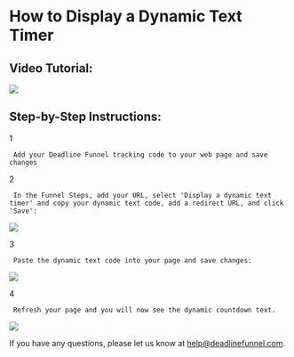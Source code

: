 # How to Display a Dynamic Text Timer

## Video Tutorial:

![](https://fast.wistia.com/embed/medias/0yp8b4alp1/swatch)

## Step-by-Step Instructions:

1

```text
 Add your Deadline Funnel tracking code to your web page and save changes 
```

2

```text
 In the Funnel Steps, add your URL, select 'Display a dynamic text timer' and copy your dynamic text code, add a redirect URL, and click 'Save': 
```

![](https://d33v4339jhl8k0.cloudfront.net/docs/assets/53974d6ce4b0c76107b109d1/images/5c78698c2c7d3a0cb9321820/file-ysFpOn9j9c.png)

3

```text
 Paste the dynamic text code into your page and save changes: 
```

![](https://d33v4339jhl8k0.cloudfront.net/docs/assets/53974d6ce4b0c76107b109d1/images/5a99975104286374f7088083/file-KQ22aqkT2x.png)

4

```text
 Refresh your page and you will now see the dynamic countdown text. 
```

![](https://d33v4339jhl8k0.cloudfront.net/docs/assets/53974d6ce4b0c76107b109d1/images/5a99979d2c7d3a754951489b/file-HdulBD1zvI.png)

If you have any questions, please let us know at [help@deadlinefunnel.com](mailto:mailto:help@deadlinefunnel.com).


